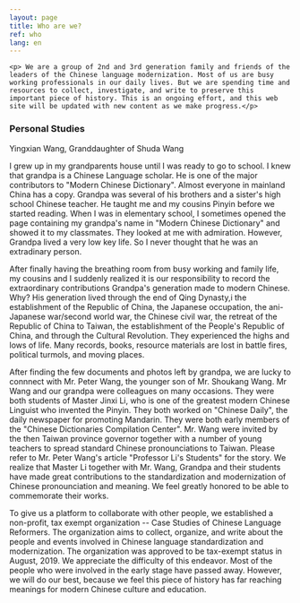 ```yaml
---
layout: page
title: Who are we?
ref: who
lang: en
---
```

<div class="blurb">

    <p> We are a group of 2nd and 3rd generation family and friends of the leaders of the Chinese language modernization. Most of us are busy working professionals in our daily lives. But we are spending time and resources to collect, investigate, and write to preserve this important piece of history. This is an ongoing effort, and this web site will be updated with new content as we make progress.</p>
</div><!-- /.blurb -->
<h3>Personal Studies</h3>
<div class="blurb">
Yingxian Wang, Granddaughter of Shuda Wang
<p>I grew up in my grandparents house until I was ready to go to school. I knew that grandpa is a Chinese Language scholar. He is one of the major contributors to "Modern Chinese Dictionary". Almost everyone in mainland China has a copy. Grandpa was several of his brothers and a sister's high school Chinese teacher. He taught me and my cousins Pinyin before we started reading. When I was in elementary school, I sometimes opened the page containing my grandpa's name  in "Modern Chinese Dictionary" and showed it to my classmates. They looked at me with admiration. However, Grandpa lived a very low key life. So I never thought that he was an extradinary person.</p>

<p>After finally having the breathing room from busy working and family  life, my cousins and I  suddenly realized it is our responsibility to record the extraordinary contributions Grandpa's generation made to modern Chinese. Why? His generation lived through the end of Qing Dynasty,i the establishment of the Republic of China, the Japanese occupation, the ani-Japanese war/second world war, the Chinese civil war, the retreat of the Republic of China to Taiwan, the establishment of the People's Republic of China, and through the Cultural Revolution. They experienced the highs and lows of life. Many records, books, resource materials are lost in battle fires, political turmols, and moving places. </p>

<p>After finding the few documents and photos left by grandpa, we are lucky to connnect with Mr. Peter Wang, the younger son of Mr. Shoukang Wang. Mr Wang and our grandpa were colleagues on many occasions. They were both students of Master Jinxi Li, who is one of the greatest modern Chinese Linguist who invented the Pinyin. They both worked on "Chinese Daily", the daily newspaper for promoting Mandarin. They were both early members of the "Chinese Dictionaries Compilation Center". Mr. Wang were invited by the then Taiwan province governor together with a number of young teachers to spread standard Chinese pronounciations to Taiwan. Please refer to Mr. Peter Wang's article "Professor Li's Students" for the story. We realize that Master Li together with Mr. Wang, Grandpa and their students have made great contributions to the standardization and modernization of Chinese pronounciation and meaning. We feel greatly honored to be able to 
commemorate their works.</p>

<p>To give us a platform to collaborate with other people, we established a non-profit, tax  exempt organization -- Case Studies of Chinese Language Reformers. The organization aims to collect, organize, and write about the people and events involved in Chinese language standardization and modernization. The organization was approved to be tax-exempt status in August, 2019. We appreciate the difficulty of this endeavor. Most of the people who were involved in the early stage have passed away. However, we will do our best, because we feel this piece of history has far reaching meanings  for modern Chinese culture and education.</p>
</div><!-- /.blurb -->
